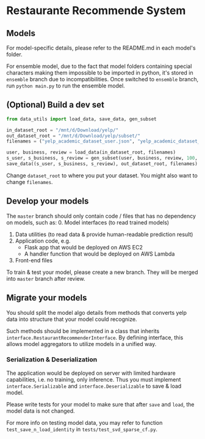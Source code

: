 # Restaurante Recommende System

## Models

For model-specific details, please refer to the README.md in each model's folder.

For ensemble model, due to the fact that model folders containing special characters making them impossible to be imported in python, it's stored in `ensemble` branch due to incompatibilities. Once switched to `ensemble` branch, run `python main.py` to run the ensemble model.

## (Optional) Build a dev set

```python
from data_utils import load_data, save_data, gen_subset

in_dataset_root = "/mnt/d/Download/yelp/"
out_dataset_root = "/mnt/d/Download/yelp/subset/"
filenames = ("yelp_academic_dataset_user.json", "yelp_academic_dataset_business.json", "yelp_academic_dataset_review.json")

user, business, review = load_data(in_dataset_root, filenames)
s_user, s_business, s_review = gen_subset(user, business, review, 100, 100, 1000)  # generate a subset with 100 user, 100 business and 1000 reviews
save_data((s_user, s_business, s_review), out_dataset_root, filenames)
```

Change `dataset_root` to where you put your dataset. You might also want to change `filenames`.

## Develop your models

The `master` branch should only contain code / files that has no dependency on models, such as:
0. Model interfaces (to read trained models)
1. Data utilities (to read data & provide human-readable prediction result)
2. Application code, e.g.
    - Flask app that would be deployed on AWS EC2
    - A handler function that would be deployed on AWS Lambda
3. Front-end files

To train & test your model, please create a new branch. They will be merged into `master` branch after review.

## Migrate your models

You should split the model algo details from methods that converts yelp data into structure that your model could recognize.

Such methods should be implemented in a class that inherits `interface.RestaurantRecommenderInterface`. By defining interface, this allows model aggregators to utilize models in a unified way.

### Serialization & Deserialization

The application would be deployed on server with limited hardware capabilities, i.e. no training, only inference. Thus you must implement `interface.Serializable` and `interface.Deserializable` to save & load model.

Please write tests for your model to make sure that after `save` and `load`, the model data is not changed.

For more info on testing model data, you may refer to function `test_save_n_load_identity` in `tests/test_svd_sparse_cf.py`.

